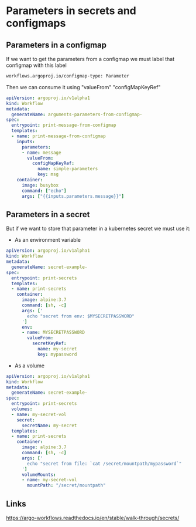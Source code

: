 # Parameters in secrets and configmaps

## Parameters in a configmap

If we want to get the parameters from a configmap we must label that configmap with this label

```txt
workflows.argoproj.io/configmap-type: Parameter
```

Then we can consume it using "valueFrom" "configMapKeyRef"

```yaml
apiVersion: argoproj.io/v1alpha1
kind: Workflow
metadata:
  generateName: arguments-parameters-from-configmap-
spec:
  entrypoint: print-message-from-configmap
  templates:
  - name: print-message-from-configmap
    inputs:
      parameters:
      - name: message
        valueFrom:
          configMapKeyRef:
            name: simple-parameters
            key: msg
    container:
      image: busybox
      command: ["echo"]
      args: ["{{inputs.parameters.message}}"]
```

## Parameters in a secret

But if we want to store that parameter in a kubernetes secret we must use it:

- As an environment variable

```yaml
apiVersion: argoproj.io/v1alpha1
kind: Workflow
metadata:
  generateName: secret-example-
spec:
  entrypoint: print-secrets
  templates:
  - name: print-secrets
    container:
      image: alpine:3.7
      command: [sh, -c]
      args: ['
        echo "secret from env: $MYSECRETPASSWORD"
      ']
      env:
      - name: MYSECRETPASSWORD
        valueFrom:
          secretKeyRef:
            name: my-secret
            key: mypassword
```

- As a volume

```yaml
apiVersion: argoproj.io/v1alpha1
kind: Workflow
metadata:
  generateName: secret-example-
spec:
  entrypoint: print-secrets
  volumes:
  - name: my-secret-vol
    secret:
      secretName: my-secret
  templates:
  - name: print-secrets
    container:
      image: alpine:3.7
      command: [sh, -c]
      args: ['
        echo "secret from file: `cat /secret/mountpath/mypassword`"
      ']
      volumeMounts:
      - name: my-secret-vol
        mountPath: "/secret/mountpath"
```

## Links

<https://argo-workflows.readthedocs.io/en/stable/walk-through/secrets/>
